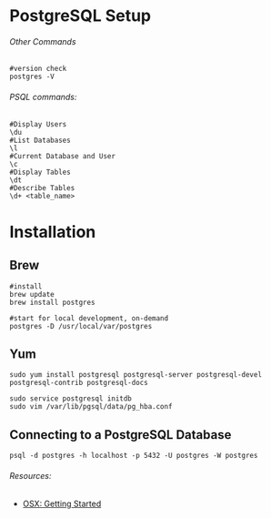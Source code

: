 # PostgreSQL Setup
###### Other Commands
```ssh
#version check
postgres -V
```

###### PSQL commands:
```ssh
#Display Users
\du
#List Databases
\l
#Current Database and User
\c
#Display Tables
\dt
#Describe Tables
\d+ <table_name>
```


# Installation
## Brew
```ssh
#install
brew update
brew install postgres

#start for local development, on-demand
postgres -D /usr/local/var/postgres
```

## Yum
```ssh
sudo yum install postgresql postgresql-server postgresql-devel postgresql-contrib postgresql-docs

sudo service postgresql initdb
sudo vim /var/lib/pgsql/data/pg_hba.conf
```

## Connecting to a PostgreSQL Database
```ssh
psql -d postgres -h localhost -p 5432 -U postgres -W postgres
```

###### Resources:
- [OSX: Getting Started](https://www.codementor.io/devops/tutorial/getting-started-postgresql-server-mac-osx)
